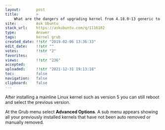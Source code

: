 ```yaml
---
layout:       post
title:        >
    What are the dangers of upgrading kernel from 4.18.0-13 generic to 5?
site:         Ask Ubuntu
stack_url:    https://askubuntu.com/q/1116102
type:         Answer
tags:         kernel grub
created_date: !!str "2019-02-06 13:36:33"
edit_date:    !!str ""
votes:        !!str "2"
favorites:    
views:        !!str "236"
accepted:     
uploaded:     !!str "2021-12-31 19:13:18"
toc:          false
navigation:   false
clipboard:    false
---
```


After installing a mainline Linux kernel such as version 5 you can still reboot and select the previous version.

At the Grub menu select **Advanced Options**. A sub menu appears showing all your previously installed kernels that have not been auto removed or manually removed.

